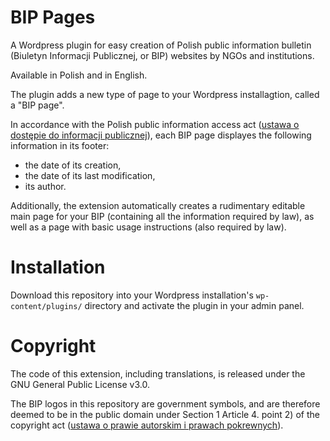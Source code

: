 # BIP Pages

A Wordpress plugin for easy creation of Polish public information bulletin (Biuletyn Informacji Publicznej, or BIP) websites by NGOs and institutions.

Available in Polish and in English.

The plugin adds a new type of page to your Wordpress installagtion, called a "BIP page".

In accordance with the Polish public information access act ([ustawa o dostępie do informacji publicznej](http://prawo.sejm.gov.pl/isap.nsf/DocDetails.xsp?id=WDU20011121198)), each BIP page displayes the following information in its footer:
* the date of its creation,
* the date of its last modification,
* its author.

Additionally, the extension automatically creates a rudimentary editable main page for your BIP (containing all the information required by law), as well as a page with basic usage instructions (also required by law).

# Installation

Download this repository into your Wordpress installation's `wp-content/plugins/` directory and activate the plugin in your admin panel.

# Copyright

The code of this extension, including translations, is released under the GNU General Public License v3.0.

The BIP logos in this repository are government symbols, and are therefore deemed to be in the public domain under Section 1 Article 4. point 2) of the copyright act ([ustawa o prawie autorskim i prawach pokrewnych](http://prawo.sejm.gov.pl/isap.nsf/DocDetails.xsp?id=WDU19940240083)).
